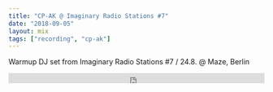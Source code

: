 ```yaml
---
title: "CP-AK @ Imaginary Radio Stations #7"
date: "2018-09-05"
layout: mix
tags: ["recording", "cp-ak"]
---
```


Warmup DJ set from Imaginary Radio Stations #7 / 24.8. @ Maze, Berlin

<iframe width="100%" height="20" scrolling="no" frameborder="no" allow="autoplay" src="https://w.soundcloud.com/player/?url=https%3A//api.soundcloud.com/tracks/495602898&color=%231c1c1b&inverse=false&auto_play=true&show_user=true"></iframe>